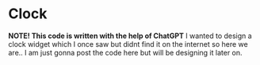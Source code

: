 # Clock
**NOTE! This code is written with the help of ChatGPT**
I wanted to design a clock widget which I once saw but didnt find it on the internet so here we are..
I am just gonna post the code here but will be designing it later on.
